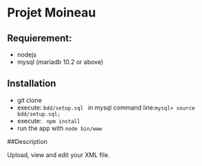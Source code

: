 # Projet Moineau

## Requierement:

* nodejs
* mysql (mariadb 10.2 or above)


## Installation

* git clone
* execute: `bdd/setup.sql ` in mysql command line:`mysql> source bdd/setup.sql;`
* execute: ` npm install`
* run the app with `node bin/www`

##Description

Upload, view and edit your XML file.

